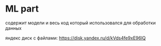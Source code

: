 # ML part

содержит модели и весь код который использовался для обработки данных

яндекс диск с файлами: https://disk.yandex.ru/d/kVds4fe9xE96lQ
